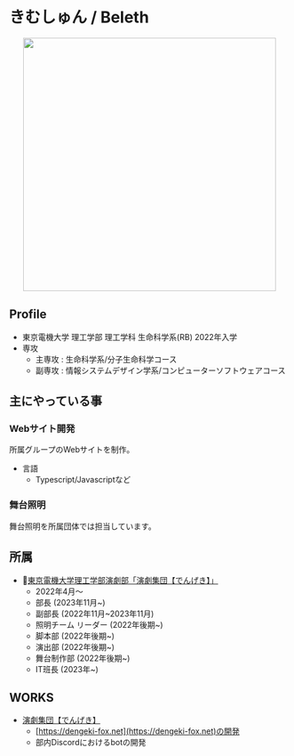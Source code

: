 # きむしゅん / Beleth

<div align="center">
<a href="https://github.com/ryo-ma/github-profile-trophy">
    <picture>
      <source
        srcset="https://github-profile-trophy.vercel.app/?username=kimshun0213kr&theme=nord&no-frame=true&column=5"
        media="(prefers-color-scheme: dark)"
        width="455px"
      />
      <source
        srcset="https://github-profile-trophy.vercel.app/?username=kimshun0213kr&theme=flat&no-frame=true&column=5"
        media="(prefers-color-scheme: light), (prefers-color-scheme: no-preference)"
        width="455px"
      />
      <img src="https://github-profile-trophy.vercel.app/?username=kimshun0213kr&theme=flat&no-frame=true&column=5" width="455px" />
    </picture>
  </a>
</div>

## Profile
- 東京電機大学 理工学部 理工学科 生命科学系(RB) 2022年入学
- 専攻
  - 主専攻 : 生命科学系/分子生命科学コース
  - 副専攻 : 情報システムデザイン学系/コンピューターソフトウェアコース

## 主にやっている事

### Webサイト開発
所属グループのWebサイトを制作。  

- 言語
  - Typescript/Javascriptなど

### 舞台照明
舞台照明を所属団体では担当しています。

## 所属
- 🏫[東京電機大学理工学部演劇部「演劇集団【でんげき】」](https://dengeki-fox.net/)
  - 2022年4月～
  - 部長 (2023年11月~)
  - 副部長 (2022年11月~2023年11月)
  - 照明チーム リーダー (2022年後期~)
  - 脚本部 (2022年後期~)
  - 演出部 (2022年後期~)
  - 舞台制作部 (2022年後期~)
  - IT班長 (2023年~)

## WORKS
- [演劇集団【でんげき】](https://dengeki-fox)
  - [https://dengeki-fox.net](https://dengeki-fox.net)の開発
  - 部内Discordにおけるbotの開発
